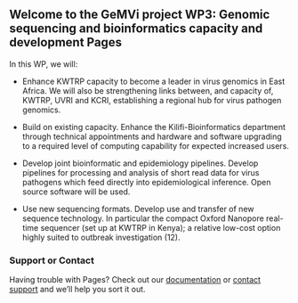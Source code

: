 ## Welcome to the GeMVi project WP3: Genomic sequencing and bioinformatics capacity and development Pages

In this WP, we will:

 - Enhance KWTRP capacity to become a leader in virus genomics in East Africa. We will also be strengthening links between, and capacity of, KWTRP, UVRI and KCRI, establishing a regional hub for virus pathogen genomics. 

 - Build on existing capacity. Enhance the Kilifi-Bioinformatics department through technical appointments and hardware and software upgrading to a required level of computing capability for expected increased users. 

- Develop joint bioinformatic and epidemiology pipelines. Develop pipelines for processing and analysis of short read data for virus pathogens which feed directly into epidemiological inference. Open source software will be used. 

- Use new sequencing formats. Develop use and transfer of new sequence technology. In particular the compact Oxford Nanopore real-time sequencer (set up at KWTRP in Kenya); a relative low-cost option highly suited to outbreak investigation (12). 




### Support or Contact

Having trouble with Pages? Check out our [documentation](https://help.github.com/categories/github-pages-basics/) or [contact support](https://github.com/contact) and we’ll help you sort it out.
